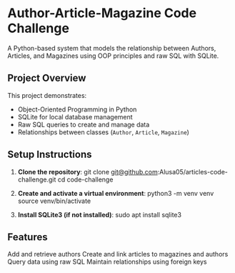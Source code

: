 #  Author-Article-Magazine Code Challenge

A Python-based system that models the relationship between Authors, Articles, and Magazines using OOP principles and raw SQL with SQLite.

##  Project Overview

This project demonstrates:
- Object-Oriented Programming in Python
- SQLite for local database management
- Raw SQL queries to create and manage data
- Relationships between classes (`Author`, `Article`, `Magazine`)



##  Setup Instructions

1. **Clone the repository**:
   git clone git@github.com:Alusa05/articles-code-challenge.git
   cd code-challenge

2. **Create and activate a virtual environment**:
python3 -m venv venv
source venv/bin/activate

3. **Install SQLite3 (if not installed)**:
sudo apt install sqlite3

## Features
Add and retrieve authors
Create and link articles to magazines and authors
Query data using raw SQL
Maintain relationships using foreign keys


